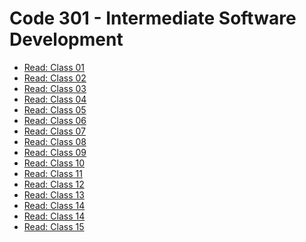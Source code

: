 # Code 301 - Intermediate Software Development


-  [Read: Class 01](https://github.com/MURADALSHORMAN/reading-notes/blob/main/Code%20301%20-%20Intermediate%20Software%20Development/Introduction%20to%20React%20and%20Components.md)
-  [Read: Class 02](https://github.com/MURADALSHORMAN/reading-notes/blob/main/Code%20301%20-%20Intermediate%20Software%20Development/Readings:%20State%20and%20Props.md)
-  [Read: Class 03](https://github.com/MURADALSHORMAN/reading-notes/blob/main/Code%20301%20-%20Intermediate%20Software%20Development/class03.md)
-  [ Read: Class 04](https://github.com/MURADALSHORMAN/reading-notes/tree/main/Code%20301%20-%20Intermediate%20Software%20Development)
-  [Read: Class 05]()
-  [Read: Class 06]()
-  [Read: Class 07](https://github.com/MURADALSHORMAN/reading-notes/tree/main/Code%20301%20-%20Intermediate%20Software%20Development)
-  [Read: Class 08](https://github.com/MURADALSHORMAN/reading-notes/blob/main/Code%20301%20-%20Intermediate%20Software%20Development/read08.md)
-  [Read: Class 09]()
-  [Read: Class 10]()
-  [Read: Class 11]()
-  [Read: Class 12]()
-  [Read: Class 13]()
-  [Read: Class 14]()
-  [Read: Class 14]()
-  [Read: Class 15]()


	
